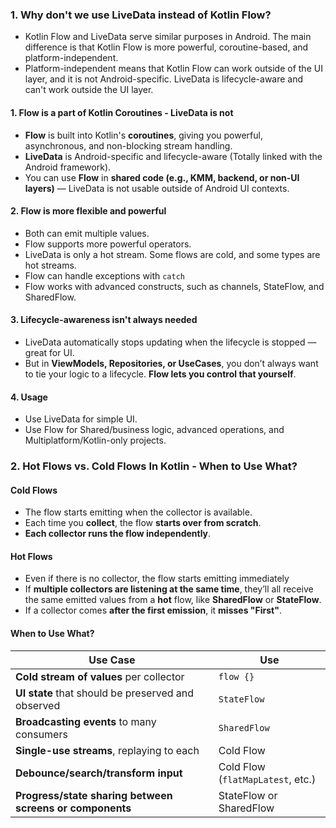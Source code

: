 
### 1. Why don't we use LiveData instead of Kotlin Flow?
- Kotlin Flow and LiveData serve similar purposes in Android. The main difference is that Kotlin Flow is more powerful, coroutine-based, and platform-independent.
- Platform-independent means that Kotlin Flow can work outside of the UI layer, and it is not Android-specific. LiveData is lifecycle-aware and can't work outside the UI layer.

#### 1. Flow is a part of Kotlin Coroutines - LiveData is not
- **Flow** is built into Kotlin's **coroutines**, giving you powerful, asynchronous, and non-blocking stream handling.
- **LiveData** is Android-specific and lifecycle-aware (Totally linked with the Android framework).
- You can use **Flow** in **shared code (e.g., KMM, backend, or non-UI layers)** — LiveData is not usable outside of Android UI contexts.

#### 2. Flow is more flexible and powerful
- Both can emit multiple values.
- Flow supports more powerful operators.
- LiveData is only a hot stream. Some flows are cold, and some types are hot streams.
- Flow can handle exceptions with `catch`
- Flow works with advanced constructs, such as channels, StateFlow, and SharedFlow.

#### 3. Lifecycle-awareness isn't always needed
- LiveData automatically stops updating when the lifecycle is stopped — great for UI.
- But in **ViewModels, Repositories, or UseCases**, you don’t always want to tie your logic to a lifecycle. **Flow lets you control that yourself**.

#### 4. Usage
- Use LiveData for simple UI.
- Use Flow for Shared/business logic, advanced operations, and Multiplatform/Kotlin-only projects.

### 2. Hot Flows vs. Cold Flows In Kotlin - When to Use What?

#### Cold Flows
- The flow starts emitting when the collector is available.
- Each time you **collect**, the flow **starts over from scratch**.
- **Each collector runs the flow independently**.

#### Hot Flows
- Even if there is no collector, the flow starts emitting immediately
- If **multiple collectors are listening at the same time**, they’ll all receive the same emitted values from a **hot** flow, like **SharedFlow** or **StateFlow**.
- If a collector comes **after the first emission**, it **misses "First"**.

#### When to Use What?
| Use Case                                                 | Use                               |
| -------------------------------------------------------- | --------------------------------- |
| **Cold stream of values** per collector                  | `flow {}`                         |
| **UI state** that should be preserved and observed       | `StateFlow`                       |
| **Broadcasting events** to many consumers                | `SharedFlow`                      |
| **Single-use streams**, replaying to each                | Cold Flow                         |
| **Debounce/search/transform input**                      | Cold Flow (`flatMapLatest`, etc.) |
| **Progress/state sharing between screens or components** | StateFlow or SharedFlow           |
